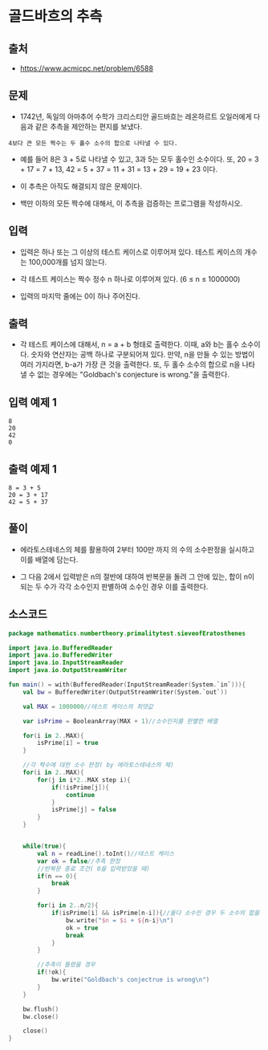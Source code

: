 # 골드바흐의 추측

## 출처

* https://www.acmicpc.net/problem/6588

## 문제

* 1742년, 독일의 아마추어 수학가 크리스티안 골드바흐는 레온하르트 오일러에게 다음과 같은 추측을 제안하는 편지를 보냈다.

```
4보다 큰 모든 짝수는 두 홀수 소수의 합으로 나타낼 수 있다.
```

* 예를 들어 8은 3 + 5로 나타낼 수 있고, 3과 5는 모두 홀수인 소수이다. 또, 20 = 3 + 17 = 7 + 13, 42 = 5 + 37 = 11 + 31 = 13 + 29 = 19 + 23 이다.

* 이 추측은 아직도 해결되지 않은 문제이다.

* 백만 이하의 모든 짝수에 대해서, 이 추측을 검증하는 프로그램을 작성하시오.

## 입력

* 입력은 하나 또는 그 이상의 테스트 케이스로 이루어져 있다. 테스트 케이스의 개수는 100,000개를 넘지 않는다.

* 각 테스트 케이스는 짝수 정수 n 하나로 이루어져 있다. (6 ≤ n ≤ 1000000)

* 입력의 마지막 줄에는 0이 하나 주어진다.

## 출력

* 각 테스트 케이스에 대해서, n = a + b 형태로 출력한다. 이때, a와 b는 홀수 소수이다. 숫자와 연산자는 공백 하나로 구분되어져 있다. 만약, n을 만들 수 있는 방법이 여러 가지라면, b-a가 가장 큰 것을 출력한다. 또, 두 홀수 소수의 합으로 n을 나타낼 수 없는 경우에는 "Goldbach's conjecture is wrong."을 출력한다.

## 입력 예제 1

```
8
20
42
0
```

## 출력 예제 1

```
8 = 3 + 5
20 = 3 + 17
42 = 5 + 37
```

## 풀이

* 에라토스테네스의 체를 활용하여 2부터 100만 까지 의 수의 소수판정을 실시하고 이를 배열에 담는다.

* 그 다음 2에서 입력받은 n의 절반에 대하여 반복문을 돌려 그 안에 있는, 합이 n이 되는 두 수가 각각 소수인지 판별하여 소수인 경우 이를 출력한다.

## 소스코드

```kotlin
package mathematics.numbertheory.primalitytest.sieveofEratosthenes

import java.io.BufferedReader
import java.io.BufferedWriter
import java.io.InputStreamReader
import java.io.OutputStreamWriter

fun main() = with(BufferedReader(InputStreamReader(System.`in`))){
    val bw = BufferedWriter(OutputStreamWriter(System.`out`))

    val MAX = 1000000//테스트 케이스의 최댓값

    var isPrime = BooleanArray(MAX + 1)//소수인지를 판별한 배열

    for(i in 2..MAX){
        isPrime[i] = true
    }

    //각 짝수에 대한 소수 판정( by 에라토스테네스의 체)
    for(i in 2..MAX){
        for(j in i*2..MAX step i){
            if(!isPrime[j]){
                continue
            }
            isPrime[j] = false
        }
    }


    while(true){
        val n = readLine().toInt()//테스트 케이스
        var ok = false//추측 판정
        //반복문 종료 조건( 0을 입력받았을 때)
        if(n == 0){
            break
        }

        for(i in 2..n/2){
            if(isPrime[i] && isPrime[n-i]){//둘다 소수인 경우 두 소수의 합을 출력
                bw.write("$n = $i + ${n-i}\n")
                ok = true
                break
            }
        }

        //추측이 틀렸을 경우
        if(!ok){
            bw.write("Goldbach's conjectrue is wrong\n")
        }
    }

    bw.flush()
    bw.close()

    close()
}
```
